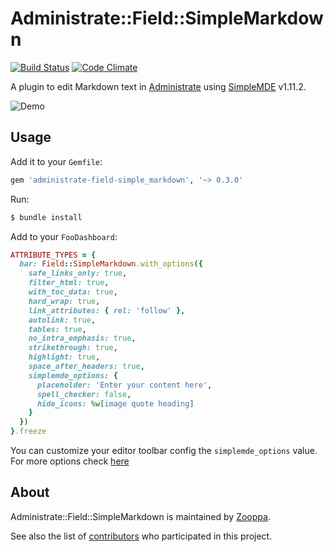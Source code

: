# Administrate::Field::SimpleMarkdown

[![Build Status](https://travis-ci.com/zooppa/administrate-field-simple_markdown.svg?branch=master)](https://travis-ci.com/zooppa/administrate-field-simple_markdown)
[![Code Climate](https://codeclimate.com/github/zooppa/administrate-field-simple_markdown/badges/gpa.svg)](https://codeclimate.com/github/zooppa/administrate-field-simple_markdown)

A plugin to edit Markdown text in [Administrate] using [SimpleMDE] v1.11.2.

![Demo](https://raw.githubusercontent.com/zooppa/administrate-field-simple_markdown/master/demo.gif)

## Usage

Add it to your `Gemfile`:

```ruby
gem 'administrate-field-simple_markdown', '~> 0.3.0'
```

Run:

```bash
$ bundle install
```

Add to your `FooDashboard`:

```ruby
ATTRIBUTE_TYPES = {
  bar: Field::SimpleMarkdown.with_options({
    safe_links_only: true,
    filter_html: true,
    with_toc_data: true,
    hard_wrap: true,
    link_attributes: { rel: 'follow' },
    autolink: true,
    tables: true,
    no_intra_emphasis: true,
    strikethrough: true,
    highlight: true,
    space_after_headers: true,
    simplemde_options: {
      placeholder: 'Enter your content here',
      spell_checker: false,
      hide_icons: %w[image quote heading]
    }
  })
}.freeze
```

You can customize your editor toolbar config the `simplemde_options` value. For more options check [here](https://github.com/sparksuite/simplemde-markdown-editor)

## About

Administrate::Field::SimpleMarkdown is maintained by [Zooppa].

See also the list of [contributors](https://github.com/zooppa/administrate-field-simple_markdown/contributors) who participated in this project.

[administrate]: https://github.com/thoughtbot/administrate
[simplemde]: https://github.com/sparksuite/simplemde-markdown-editor
[zooppa]: https://www.zooppa.com/
